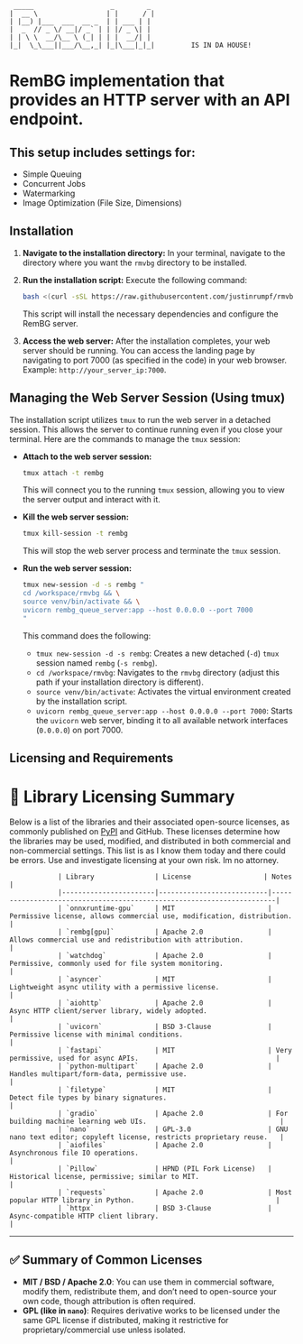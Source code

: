 ```
 _____                   _        _  
|  __ \                 | |      / | 
| |__) |___  ___  __ _  | | ___ | | 
|  _  // _ \/ __|/ _` | | |/ _ \| | 
| | \ \  __/\__ \ (_| | | |  __/| | 
|_|  \_\___||___/\__,_| |_|\___|_|_|         IS IN DA HOUSE!
```

# RemBG implementation that provides an HTTP server with an API endpoint.

## This setup includes settings for:

*   Simple Queuing
*   Concurrent Jobs
*   Watermarking
*   Image Optimization (File Size, Dimensions)

## Installation

1.  **Navigate to the installation directory:** In your terminal, navigate to the directory where you want the `rmvbg` directory to be installed.

2.  **Run the installation script:** Execute the following command:

    ```bash
    bash <(curl -sSL https://raw.githubusercontent.com/justinrumpf/rmvbg/main/deploy_rembg.sh)
    ```

    This script will install the necessary dependencies and configure the RemBG server.

3.  **Access the web server:** After the installation completes, your web server should be running. You can access the landing page by navigating to port 7000 (as specified in the code) in your web browser. Example: `http://your_server_ip:7000`.

## Managing the Web Server Session (Using tmux)

The installation script utilizes `tmux` to run the web server in a detached session. This allows the server to continue running even if you close your terminal. Here are the commands to manage the `tmux` session:

*   **Attach to the web server session:**

    ```bash
    tmux attach -t rembg
    ```

    This will connect you to the running `tmux` session, allowing you to view the server output and interact with it.

*   **Kill the web server session:**

    ```bash
    tmux kill-session -t rembg
    ```

    This will stop the web server process and terminate the `tmux` session.

*   **Run the web server session:**

    ```bash
    tmux new-session -d -s rembg "
    cd /workspace/rmvbg && \
    source venv/bin/activate && \
    uvicorn rembg_queue_server:app --host 0.0.0.0 --port 7000
    "
    ```

    This command does the following:

    *   `tmux new-session -d -s rembg`: Creates a new detached (`-d`) `tmux` session named `rembg` (`-s rembg`).
    *   `cd /workspace/rmvbg`: Navigates to the `rmvbg` directory (adjust this path if your installation directory is different).
    *   `source venv/bin/activate`: Activates the virtual environment created by the installation script.
    *   `uvicorn rembg_queue_server:app --host 0.0.0.0 --port 7000`: Starts the `uvicorn` web server, binding it to all available network interfaces (`0.0.0.0`) on port 7000.

 ## Licensing and Requirements

# 📄 Library Licensing Summary

Below is a list of the libraries and their associated open-source licenses, as commonly published on [PyPI](https://pypi.org/) and GitHub. These licenses determine how the libraries may be used, modified, and distributed in both commercial and non-commercial settings.
This list is as I know them today and there could be errors. Use and investigate licensing at your own risk. Im no attorney. 

                | Library               | License                  | Notes                                                                 |
                |-----------------------|---------------------------|-----------------------------------------------------------------------|
                | `onnxruntime-gpu`     | MIT                       | Permissive license, allows commercial use, modification, distribution. |
                | `rembg[gpu]`          | Apache 2.0                | Allows commercial use and redistribution with attribution.             |
                | `watchdog`            | Apache 2.0                | Permissive, commonly used for file system monitoring.                  |
                | `asyncer`             | MIT                       | Lightweight async utility with a permissive license.                   |
                | `aiohttp`             | Apache 2.0                | Async HTTP client/server library, widely adopted.                      |
                | `uvicorn`             | BSD 3-Clause              | Permissive license with minimal conditions.                            |
                | `fastapi`             | MIT                       | Very permissive, used for async APIs.                                  |
                | `python-multipart`    | Apache 2.0                | Handles multipart/form-data, permissive use.                           |
                | `filetype`            | MIT                       | Detect file types by binary signatures.                                |
                | `gradio`              | Apache 2.0                | For building machine learning web UIs.                                 |
                | `nano`                | GPL-3.0                   | GNU nano text editor; copyleft license, restricts proprietary reuse.   |
                | `aiofiles`            | Apache 2.0                | Asynchronous file IO operations.                                       |
                | `Pillow`              | HPND (PIL Fork License)   | Historical license, permissive; similar to MIT.                        |
                | `requests`            | Apache 2.0                | Most popular HTTP library in Python.                                   |
                | `httpx`               | BSD 3-Clause              | Async-compatible HTTP client library.                                  |

---

## ✅ Summary of Common Licenses

- **MIT / BSD / Apache 2.0**: You can use them in commercial software, modify them, redistribute them, and don’t need to open-source your own code, though attribution is often required.
- **GPL (like in `nano`)**: Requires derivative works to be licensed under the same GPL license if distributed, making it restrictive for proprietary/commercial use unless isolated.


       
